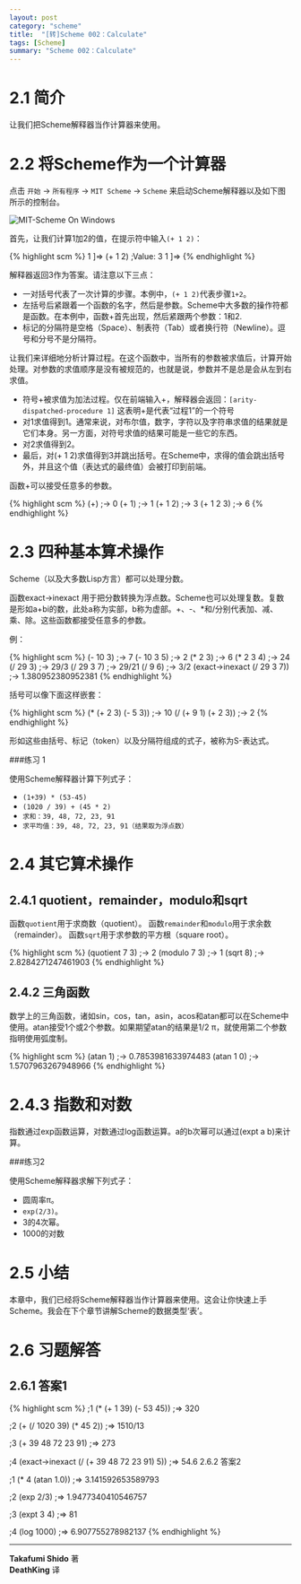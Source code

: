 ```yaml
---
layout: post
category: "scheme"
title:  "[转]Scheme 002：Calculate"
tags: [Scheme]
summary: "Scheme 002：Calculate"
---
```

# 2.1 简介
让我们把Scheme解释器当作计算器来使用。

# 2.2 将Scheme作为一个计算器

点击 `开始` → `所有程序` → `MIT Scheme` → `Scheme` 来启动Scheme解释器以及如下图所示的控制台。

![MIT-Scheme On Windows](http://deathking.github.io/yast-cn/figures/mit_scheme1.png)

首先，让我们计算1加2的值，在提示符中输入`(+ 1 2)`：

{% highlight scm %}
1 ]=> (+ 1 2)
;Value: 3
1 ]=> 
{% endhighlight %}

解释器返回3作为答案。请注意以下三点：

* 一对括号代表了一次计算的步骤。本例中，`(+ 1 2)`代表步骤`1+2`。  
* 左括号后紧跟着一个函数的名字，然后是参数。Scheme中大多数的操作符都是函数。在本例中，函数+首先出现，然后紧跟两个参数：1和2.  
* 标记的分隔符是空格（Space）、制表符（Tab）或者换行符（Newline）。逗号和分号不是分隔符。  

让我们来详细地分析计算过程。在这个函数中，当所有的参数被求值后，计算开始处理。对参数的求值顺序是没有被规范的，也就是说，参数并不是总是会从左到右求值。

* 符号+被求值为加法过程。仅在前端输入+，解释器会返回：`[arity-dispatched-procedure 1]` 这表明+是代表“过程1”的一个符号  
* 对1求值得到1。通常来说，对布尔值，数字，字符以及字符串求值的结果就是它们本身。另一方面，对符号求值的结果可能是一些它的东西。  
* 对2求值得到2。  
* 最后，对(+ 1 2)求值得到3并跳出括号。在Scheme中，求得的值会跳出括号外，并且这个值（表达式的最终值）会被打印到前端。  

函数+可以接受任意多的参数。

{% highlight scm %}
(+)       ;→ 0
(+ 1)     ;→ 1
(+ 1 2)   ;→ 3
(+ 1 2 3) ;→ 6
{% endhighlight %}

# 2.3 四种基本算术操作

Scheme（以及大多数Lisp方言）都可以处理分数。

函数exact->inexact 用于把分数转换为浮点数。Scheme也可以处理复数。复数是形如a+bi的数，此处a称为实部，b称为虚部。+、-、*和/分别代表加、减、乘、除。这些函数都接受任意多的参数。

例：

{% highlight scm %}
(- 10 3)    ;→ 7
(- 10 3 5)  ;→ 2
(* 2 3)     ;→ 6
(* 2 3 4)   ;→ 24
(/ 29 3)    ;→ 29/3
(/ 29 3 7)  ;→ 29/21
(/ 9 6)     ;→ 3/2
(exact->inexact (/ 29 3 7)) ;→ 1.380952380952381
{% endhighlight %}

括号可以像下面这样嵌套：

{% highlight scm %}
(* (+ 2 3) (- 5 3)) ;→ 10
(/ (+ 9 1) (+ 2 3)) ;→ 2
{% endhighlight %}

形如这些由括号、标记（token）以及分隔符组成的式子，被称为S-表达式。

###练习 1

使用Scheme解释器计算下列式子：

* `(1+39) * (53-45)`  
* `(1020 / 39) + (45 * 2)`  
* `求和：39, 48, 72, 23, 91`  
* `求平均值：39, 48, 72, 23, 91（结果取为浮点数）`  

# 2.4 其它算术操作

## 2.4.1 quotient，remainder，modulo和sqrt

函数`quotient`用于求商数（quotient）。
函数`remainder`和`modulo`用于求余数（remainder）。
函数`sqrt`用于求参数的平方根（square root）。

{% highlight scm %}
(quotient 7 3) ;→ 2
(modulo 7 3)   ;→ 1
(sqrt 8)       ;→ 2.8284271247461903
{% endhighlight %}

## 2.4.2 三角函数

数学上的三角函数，诸如sin，cos，tan，asin，acos和atan都可以在Scheme中使用。atan接受1个或2个参数。如果期望atan的结果是1/2 π，就使用第二个参数指明使用弧度制。

{% highlight scm %}
(atan 1)   ;→ 0.7853981633974483
(atan 1 0) ;→ 1.5707963267948966
{% endhighlight %}

# 2.4.3 指数和对数

指数通过exp函数运算，对数通过log函数运算。a的b次幂可以通过(expt a b)来计算。

###练习2

使用Scheme解释器求解下列式子：

* 圆周率π。  
* `exp(2/3)`。  
* 3的4次幂。  
* 1000的对数  

# 2.5 小结

本章中，我们已经将Scheme解释器当作计算器来使用。这会让你快速上手Scheme。我会在下个章节讲解Scheme的数据类型‘表’。

# 2.6 习题解答

## 2.6.1 答案1

{% highlight scm %}
;1
(* (+ 1 39) (- 53 45))              ;⇒    320

;2
(+ (/ 1020 39) (* 45 2))            ;⇒    1510/13

;3
(+ 39 48 72 23 91)                  ;⇒    273

;4
(exact->inexact (/ (+ 39 48 72 23 91) 5))   ;⇒    54.6
2.6.2 答案2

;1
(* 4 (atan 1.0))          ;⇒   3.141592653589793

;2
(exp 2/3)                 ;⇒   1.9477340410546757

;3
(expt 3 4)                ;⇒   81

;4
(log 1000)                ;⇒   6.907755278982137
{% endhighlight %}

---
**Takafumi Shido** 著  
**DeathKing** 译

